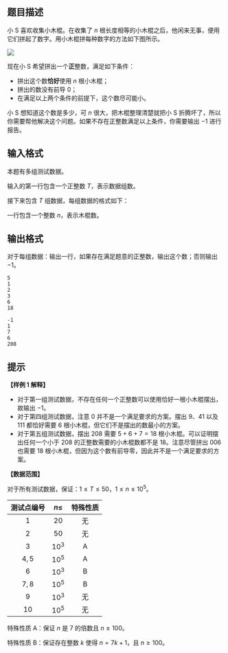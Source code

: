 ## 题目描述
小 S 喜欢收集小木棍。在收集了 $n$ 根长度相等的小木棍之后，他闲来无事，便用它们拼起了数字。用小木棍拼每种数字的方法如下图所示。

![](file://8zubqass.png)

现在小 S 希望拼出一个**正**整数，满足如下条件：

- 拼出这个数**恰好**使用 $n$ 根小木棍；
- 拼出的数没有前导 $0$；
- 在满足以上两个条件的前提下，这个数尽可能小。

小 S 想知道这个数是多少，可 $n$ 很大，把木棍整理清楚就把小 S 折腾坏了，所以你需要帮他解决这个问题。如果不存在正整数满足以上条件，你需要输出 $-1$ 进行报告。

## 输入格式
本题有多组测试数据。

输入的第一行包含一个正整数 $T$，表示数据组数。

接下来包含 $T$ 组数据，每组数据的格式如下：

一行包含一个整数 $n$，表示木棍数。

## 输出格式
对于每组数据：输出一行，如果存在满足题意的正整数，输出这个数；否则输出 $-1$。

```input1
5
1
2
3
6
18
```

```output1
-1
1
7
6
208
```

## 提示
**【样例 1 解释】**

- 对于第一组测试数据，不存在任何一个正整数可以使用恰好一根小木棍摆出，故输出 $-1$。
- 对于第四组测试数据，注意 $0$ 并不是一个满足要求的方案。摆出 $9$、$41$ 以及 $111$ 都恰好需要 $6$ 根小木棍，但它们不是摆出的数最小的方案。
- 对于第五组测试数据，摆出 $208$ 需要 $5 + 6 + 7 = 18$ 根小木棍。可以证明摆出任何一个小于 $208$ 的正整数需要的小木棍数都不是 $18$。注意尽管拼出 $006$ 也需要 $18$ 根小木棍，但因为这个数有前导零，因此并不是一个满足要求的方案。

**【数据范围】**

对于所有测试数据，保证：$1 \leq T \leq 50$，$1 \leq n \leq 10^5$。

| 测试点编号 | $n\leq$ | 特殊性质 |
| :----------: | :----------: | :----------: |
| $1$ | $20$ | 无 |
| $2$ | $50$ | 无 |
| $3$ | $10^3$ | A |
| $4,5$ | $10^5$ | A |
| $6$ | $10^3$ | B |
| $7,8$ | $10^5$ | B |
| $9$ | $10^3$ | 无 |
| $10$ | $10^5$ | 无 |

特殊性质 A：保证 $n$ 是 $7$ 的倍数且 $n \geq 100$。

特殊性质 B：保证存在整数 $k$ 使得 $n = 7k + 1$，且 $n \geq 100$。

